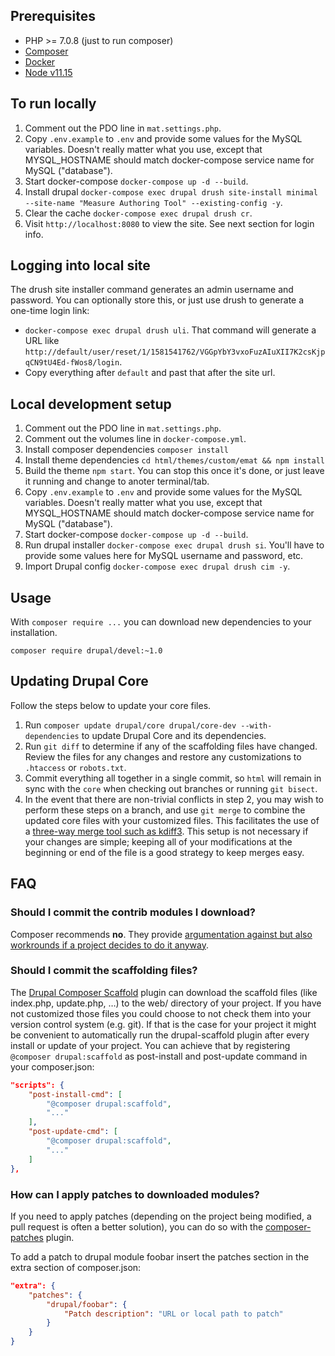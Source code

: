 ## Prerequisites

- PHP >= 7.0.8 (just to run composer)
- [Composer](https://getcomposer.org/)
- [Docker](https://docs.docker.com/get-docker/)
- [Node v11.15](https://nodejs.org/en/download)

## To run locally

1. Comment out the PDO line in `mat.settings.php`.
2. Copy `.env.example` to `.env` and provide some values for the MySQL variables. Doesn't really matter
what you use, except that MYSQL_HOSTNAME should match docker-compose service name for MySQL ("database").
3. Start docker-compose `docker-compose up -d --build`.
4. Install drupal `docker-compose exec drupal drush site-install minimal --site-name "Measure Authoring Tool" --existing-config -y`.
5. Clear the cache `docker-compose exec drupal drush cr`.
6. Visit `http://localhost:8080` to view the site. See next section for login info.

## Logging into local site

The drush site installer command generates an admin username and password. You can optionally store this, or just use drush to generate a one-time login link:
- `docker-compose exec drupal drush uli`. That command will generate a URL like `http://default/user/reset/1/1581541762/VGGpYbY3vxoFuzAIuXII7K2csKjpqCN9tU4Ed-fWos8/login`.
- Copy everything after `default` and past that after the site url.

## Local development setup

1. Comment out the PDO line in `mat.settings.php`.
2. Comment out the volumes line in `docker-compose.yml`.
3. Install composer dependencies `composer install`
4. Install theme dependencies `cd html/themes/custom/emat && npm install`
5. Build the theme `npm start`. You can stop this once it's done, or just leave it running and change to anoter terminal/tab.
6. Copy `.env.example` to `.env` and provide some values for the MySQL variables. Doesn't really matter
what you use, except that MYSQL_HOSTNAME should match docker-compose service name for MySQL ("database").
7. Start docker-compose `docker-compose up -d --build`.
8. Run drupal installer `docker-compose exec drupal drush si`. You'll have to provide some values here for MySQL username and password, etc.
9. Import Drupal config `docker-compose exec drupal drush cim -y`.

## Usage

With `composer require ...` you can download new dependencies to your
installation.

```
composer require drupal/devel:~1.0
```

## Updating Drupal Core

Follow the steps below to update your core files.

1. Run `composer update drupal/core drupal/core-dev --with-dependencies` to update Drupal Core and its dependencies.
2. Run `git diff` to determine if any of the scaffolding files have changed.
   Review the files for any changes and restore any customizations to
  `.htaccess` or `robots.txt`.
3. Commit everything all together in a single commit, so `html` will remain in
   sync with the `core` when checking out branches or running `git bisect`.
4. In the event that there are non-trivial conflicts in step 2, you may wish
   to perform these steps on a branch, and use `git merge` to combine the
   updated core files with your customized files. This facilitates the use
   of a [three-way merge tool such as kdiff3](http://www.gitshah.com/2010/12/how-to-setup-kdiff-as-diff-tool-for-git.html). This setup is not necessary if your changes are simple;
   keeping all of your modifications at the beginning or end of the file is a
   good strategy to keep merges easy.

## FAQ

### Should I commit the contrib modules I download?

Composer recommends **no**. They provide [argumentation against but also
workrounds if a project decides to do it anyway](https://getcomposer.org/doc/faqs/should-i-commit-the-dependencies-in-my-vendor-directory.md).

### Should I commit the scaffolding files?

The [Drupal Composer Scaffold](https://github.com/drupal/core-composer-scaffold) plugin can download the scaffold files (like
index.php, update.php, …) to the web/ directory of your project. If you have not customized those files you could choose
to not check them into your version control system (e.g. git). If that is the case for your project it might be
convenient to automatically run the drupal-scaffold plugin after every install or update of your project. You can
achieve that by registering `@composer drupal:scaffold` as post-install and post-update command in your composer.json:

```json
"scripts": {
    "post-install-cmd": [
        "@composer drupal:scaffold",
        "..."
    ],
    "post-update-cmd": [
        "@composer drupal:scaffold",
        "..."
    ]
},
```
### How can I apply patches to downloaded modules?

If you need to apply patches (depending on the project being modified, a pull
request is often a better solution), you can do so with the
[composer-patches](https://github.com/cweagans/composer-patches) plugin.

To add a patch to drupal module foobar insert the patches section in the extra
section of composer.json:
```json
"extra": {
    "patches": {
        "drupal/foobar": {
            "Patch description": "URL or local path to patch"
        }
    }
}
```
